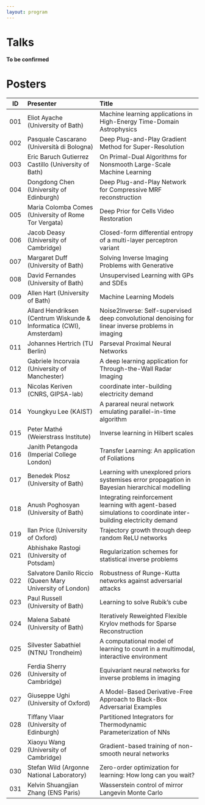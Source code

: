 ```yaml
---
layout: program
---
```






# Talks


**To be confirmed** 
 



# Posters


| ID | Presenter | Title |
|:---:|:---|:---|
| 001 |  Eliot Ayache (University of Bath) |	Machine learning applications in High-Energy Time-Domain Astrophysics |
| 002 | Pasquale Cascarano (Università di Bologna) |	Deep Plug-and-Play Gradient Method for Super-Resolution |
| 003| Eric Baruch Gutierrez Castillo	(University of Bath) | On Primal-Dual Algorithms for Nonsmooth Large-Scale Machine Learning |
| 004 | Dongdong Chen	(University of Edinburgh) |	Deep Plug-and-Play Network for Compressive MRF reconstruction |
| 005 | Maria Colomba Comes	(University of Rome Tor Vergata) |	Deep Prior for Cells Video Restoration |
| 006 | Jacob Deasy	(University of Cambridge) | 	Closed-form differential entropy of a multi-layer perceptron variant |
| 007 | Margaret Duff	(University of Bath) |	Solving Inverse Imaging Problems with Generative |
| 008 | David Fernandes	(University of Bath) |	Unsupervised Learning with GPs and SDEs |
| 009 | Allen Hart	(University of Bath) |	Machine Learning Models |
| 010 | Allard Hendriksen	(Centrum Wiskunde & Informatica (CWI), Amsterdam) |	Noise2Inverse: Self-supervised deep convolutional denoising for linear inverse problems in imaging |
| 011 | Johannes Hertrich	(TU Berlin) |	Parseval Proximal Neural Networks |
| 012 | Gabriele Incorvaia	(University of Manchester)	 |  A deep learning application for Through-the-Wall Radar Imaging |
| 013 | Nicolas Keriven	(CNRS, GIPSA-lab) |	coordinate inter-building electricity demand |
| 014 | Youngkyu Lee	 (KAIST) |	A parareal neural network emulating parallel-in-time algorithm |
| 015 | Peter Mathé	(Weierstrass Institute) |	Inverse learning in Hilbert scales |
| 016 | Janith Petangoda	(Imperial College London) |	Transfer Learning: An application of Foliations |
| 017 |  Benedek Plosz	(University of Bath) |	Learning with unexplored priors systemises error propagation in Bayesian hierarchical modelling |
| 018 | Anush Poghosyan  (University of Bath) |	Integrating reinforcement learning with agent-based simulations to coordinate inter-building electricity demand |
| 019 | Ilan Price (University of Oxford) | Trajectory growth through deep random ReLU networks |
| 021| Abhishake Rastogi	(University of Potsdam) |	Regularization schemes for statistical inverse problems |
| 022 | Salvatore Danilo Riccio	(Queen Mary University of London) |	Robustness of Runge-Kutta networks against adversarial attacks |
| 023 | Paul Russell	(University of Bath) |	Learning to solve Rubik’s cube |
| 024 | Malena Sabaté	(University of Bath) |	Iteratively Reweighted Flexible Krylov methods for Sparse Reconstruction |
| 025 | Silvester Sabathiel	(NTNU Trondheim) |	A computational model of learning to count in a multimodal, interactive environment |
| 026 | Ferdia Sherry	(University of Cambridge) |	Equivariant neural networks for inverse problems in imaging |
| 027 | Giuseppe Ughi	(University of Oxford) |	A Model-Based Derivative-Free Approach to Black-Box Adversarial Examples |
| 028 | Tiffany Vlaar	(University of Edinburgh) |	Partitioned Integrators for Thermodynamic Parameterization of NNs |
| 029 | Xiaoyu Wang	(University of Cambridge) |	Gradient-based training of non-smooth neural networks |
| 030 | Stefan Wild	(Argonne National Laboratory) |	 Zero-order optimization for learning: How long can you wait? |
| 031 | Kelvin Shuangjian Zhang (ENS Paris) | Wasserstein control of mirror Langevin Monte Carlo  |
		
		
		
		
		
		
		
		
		
		
		
		
		
		
		
		
		
		
		
		
		
		
		
		
		
		
		
		
		
		
		
		
		
		
		
		
		
		
		
		
		
		
		
		
		
		
		
		
		
		
		
		
		
		
		
		
		
		
		
		
		
		
		
		
		
		
		
		
		
		
		
		
		
		
		
		
		
		
		
		
		
		
		
		
		
		
		
		
		
		
		
		
		
		
		
		
		
		
		
		
		
		
		
		
		
		
		
		
		
		
		
		
		
		
		
		
		
		
		
		
		
		
		
		
		
		
		
		
		
		
		
		
		
		
		
		
		
		
		
		
		
		
		
		
		
		
		
		
		
		
		
		
		
		
		
		
		
		
		
		
		
		
		
		
		
		
		
		
		
		
		
		
		
		
		
		
		
		
		
		
		
		
		
		
		
		
		
		
		
		
		
		
		
		
		
		
		
		
		
		
		
		
		
		
		
		
		
		
		
		
		
		
		
		
		
		
		
		
		
		
		
		
		
		
		
		
		
		
		
		
		
		
		
		
		
		
		
		
		
		
		
		
		
		
		
		
		
		
		
		
		
		
		
		
		
		
		
		
		
		
		
		
		
		
		
		
		
		
		
		
		
		
		
		
		
		
		
		
		
		
		
		
		
		
		
		
		
		
		
		
		
		
		
		
		
		
		
		
		
		
		
		
		
		
		
		
		
		
		
		
		
		
		
		
		
		
		
		
		
		
		
		
		
		
		
		
		
		
		
		
		
		
		
		
		
		
		
		
		
		
		
		
		
		
		
		
		
		
		
		
		
		
		
		
		
		
		
		
		
		
		
		
		
		
		
		
		
		
		
		
		
		
		
		
		
		
		
		
		
		
		
		
		
		
		
		
		
		
		
		
		
		
		
		
		
		
		
		
		
		
		
		
		
		
		
		
		
		
		
		
		
		
		
		
		
		
		
		
		
		
		
		
		
		
		
		
		
		
		
		
		
		
		
		
		
		
		
		
		
		
		
		
		
		
		
		
		
		
		
		
		
		
		
		
		
		
		
		
		
		
		
		
		
		
		
		
		
		
		
		
		
		
		
		
		
		
		
		
		
		
		
		
		
		
		
		
		
		
		
		
		
		
		
		
		
		
		
		
		
		
		
		
		
		
		
		
		
		
		
		
		
		
		
		
		
		
		
		
		
		
		
		
		
		
		
		
		
		
		
		
		
		
		
		
		
		
		
		
		
		
		
		
		
		
		
		
		
		
		
		
		
		
		
		
		
		
		
		
		
		
		
		
		
		
		
		
		
		
		
		
		
		
		
		
		
		
		
		
		
		
		
		
		
		
		
		
		
		
		
		
		
		
		
		
		
		
		
		
		
		
		
		
		
		
		
		
		
		
		
		
		
		
		
		
		
		
		
		
		
		
		
		
		
		
		
		
		
		
		
		
		
		
		
		
		
		
		
		
		
		
		
		
		
		
		
		
		
		
		
		
		
		
		
		
		
		
		
		
		
		
		
		
		
		
		
		
		
		
		
		
		
		
		
		
		
		
		
		
		
		
		
		
		
		
		
		
		
		
		
		
		
		
		
		
		
		
		
		
		
		
		
		
		
		
		
		
		
		
		
		
		
		
		
		
		
		
		
		
		
		
		
		
		
		
		
		
		
		
		
		
		
		
		
		
		
		
		
		
		
		
		
		
		
		
		
		
		
		
		
		
		
		
		
		
		
		
		
		
		
		
		
		
		
		
		
		
		
		
		
		
		
		
		
		
		
		
		
		
		
		
		
		
		
		
		
		
		
		
		
		
		
		
		
		
		
		
		
		
		
		
		
		
		
		
		
		
		
		
		
		
		
		
		
		
		
		
		
		
		
		
		
		
		
		
		
		
		
		
		
		
		
		
		
		
		
		
		
		
		
		
		
		
		
		
		
		
		
		
		
		
		
		
		
		
		
		
		
		
		
		
		
		
		
		
		
		
		
		
		
		
		
		
		
		
		
		
		
		
		
		
		
		
		
		
		
		
		
		
		
		
		
		
		
		
		
		
		
		
		
		
		
		
		
		
		
		
		
		
		
		
		
		
		
		
		
		
		
		
		
		
		
		
		
		
		
		
		
		
		
		
		
		
		
		
		
		
		
		
		
		
		
		
		
		
		
		
		
		
		
		
		
		
		
		
		
		
		
		
		
		
		
		
		
		
		
		
		
		
		
		